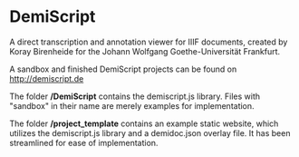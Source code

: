 # DemiScript

A direct transcription and annotation viewer for IIIF documents, created by Koray Birenheide for the Johann Wolfgang Goethe-Universität Frankfurt.

A sandbox and finished DemiScript projects can be found on http://demiscript.de

The folder **/DemiScript** contains the demiscript.js library. Files with "sandbox" in their name are merely examples for implementation.

The folder **/project_template** contains an example static website, which utilizes the demiscript.js library and a demidoc.json overlay file. It has been streamlined for ease of implementation.
